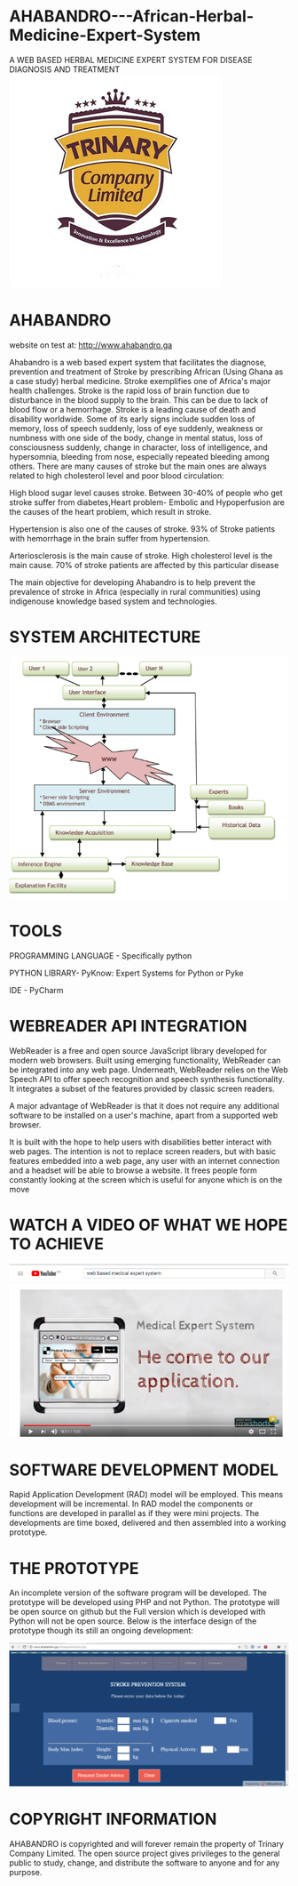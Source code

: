 # AHABANDRO---African-Herbal-Medicine-Expert-System
A WEB BASED HERBAL MEDICINE EXPERT SYSTEM FOR DISEASE DIAGNOSIS AND TREATMENT
   ![alt text](snapshots/trinary-ltd.jpg  "Description goes here")
# AHABANDRO

website on test at: http://www.ahabandro.ga

Ahabandro is a web based expert system that facilitates the diagnose, prevention and treatment of Stroke by prescribing African (Using Ghana as a case study) herbal medicine. 
Stroke exemplifies one of Africa's major health challenges. Stroke is the rapid loss of brain function due to disturbance in the blood supply to the brain. This can be due to lack of blood flow or a hemorrhage. Stroke is a leading cause of death and disability worldwide. Some of its early signs include sudden loss of memory, loss of speech suddenly, loss of eye suddenly, weakness or numbness with one side of the body, change in mental status, loss of consciousness suddenly, change in character, loss of intelligence, and hypersomnia, bleeding from nose, especially repeated bleeding among others.
There are many causes of stroke but the main ones are always related to high cholesterol level and poor blood circulation:

High blood sugar level causes stroke. Between 30-40% of people who get stroke suffer from diabetes,Heart problem- Embolic and Hypoperfusion are the causes of the heart problem, which result in stroke.

Hypertension is also one of the causes of stroke. 93% of Stroke patients with hemorrhage in the brain suffer from hypertension.

Arteriosclerosis is the main cause of stroke. High cholesterol level is the main cause. 70% of stroke patients are affected by this particular disease

The main objective for developing Ahabandro is to help prevent the prevalence of stroke in Africa (especially in rural communities) using indigenouse knowledge based system and technologies.

# SYSTEM ARCHITECTURE

![alt text](snapshots/architecture.PNG "Description goes here")


# TOOLS

PROGRAMMING LANGUAGE - Specifically python

PYTHON LIBRARY- PyKnow: Expert Systems for Python or Pyke

IDE - PyCharm

# WEBREADER API INTEGRATION

WebReader is a free and open source JavaScript library developed for modern web browsers. Built using emerging functionality, WebReader can be integrated into any web page. Underneath, WebReader relies on the Web Speech API to offer speech recognition and speech synthesis functionality. It integrates a subset of the features provided by classic screen readers.

A major advantage of WebReader is that it does not require any additional software to be installed on a user's machine, apart from a supported web browser.

It is built with the hope to help users with disabilities better interact with web pages. The intention is not to replace screen readers, but with basic features embedded into a web page, any user with an internet connection and a headset will be able to browse a website. It frees people form constantly looking at the screen which is useful for anyone which is on the move

# WATCH A VIDEO OF WHAT WE HOPE TO ACHIEVE
[![IMAGE ALT TEXT HERE](snapshots/youtube.PNG)](https://www.youtube.com/watch?v=0zf5EGX3Ons)

# SOFTWARE DEVELOPMENT MODEL
Rapid Application Development (RAD) model will be employed. This means development will be incremental. In RAD model the components or functions are developed in parallel as if they were mini projects. The developments are time boxed, delivered and then assembled into a working prototype.

# THE PROTOTYPE
An incomplete version of the software program will be developed. The prototype  will be developed using PHP and not Python. The prototype will be open source on github  but the Full version which is developed with Python will not be open source. 
Below is the interface design of the prototype though its still an ongoing development:

   ![alt text](snapshots/prototype.PNG  "Description goes here")


# COPYRIGHT INFORMATION
AHABANDRO is copyrighted and will forever remain the property of Trinary Company Limited. The open source project gives privileges to the general public to study, change, and distribute the software to anyone and for any purpose. 
